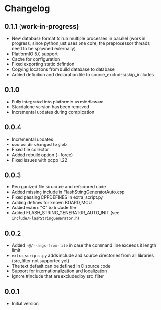 # Changelog

## 0.1.1 (work-in-progress)

- New database format to run multiple processes in parallel (work in progress; since python just uses one core, the preprocessor threads need to be spawned externally)
- PlatformIO 5.0 support
- Cache for configuration
- Fixed exporting static defintion
- Copying locations from build database to database
- Added definition and declaration file to source_excludes/skip_includes

## 0.1.0

- Fully integrated into platformio as middleware
- Standalone version has been removed
- Incremental updates during complication

## 0.0.4

- Incremental updates
- source_dir changed to glob
- Fixed file collector
- Added rebuild option (--force)
- Fixed issues with pcpp 1.22

## 0.0.3

- Reorganized file structure and refactored code
- Added missing include in FlashStringGeneratorAuto.cpp
- Fixed passing CPPDEFINES in extra_script.py
- Adding defines for known BOARD_MCU
- Added extern "C" to include file
- Added FLASH_STRING_GENERATOR_AUTO_INIT (see `include/FlashStringGenerator.h`)

## 0.0.2

- Added `-@/--args-from-file` in case the command line exceeds it length limit
- `extra_scripts.py` adds include and source directories from all libraries (src_filter not supported yet)
- The text default can be defined in C source code
- Support for internationalization and localization
- Ignore #include that are excluded by src_filter

## 0.0.1

- Initial version
